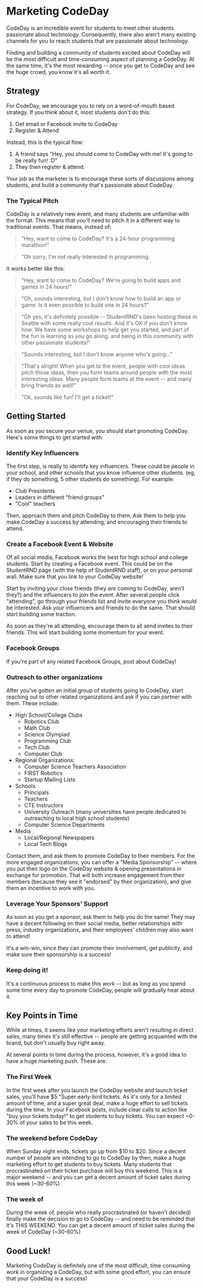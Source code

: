 Marketing CodeDay
=================

CodeDay is an incredible event for students to meet other students passionate about technology. Consequently, there also aren't many existing channels for you to reach students that are passionate about technology.

Finding and building a community of students excited about CodeDay will be the most difficult and time-consuming aspect of planning a CodeDay. At the same time, it's the most rewarding -- once you get to CodeDay and see the huge crowd, you know it's all worth it. 

Strategy
--------

For CodeDay, we encourage you to rely on a word-of-mouth based strategy. If you think about it, most students don't do this:

1. Get email or Facebook invite to CodeDay
2. Register & Attend

Instead, this is the typical flow:

1. A friend says "Hey, you should come to CodeDay with me! It's going to be really fun! :D"
2. They then register & attend. 

Your job as the marketer is to encourage these sorts of discussions among students, and build a community that's passionate about CodeDay. 

### The Typical Pitch

CodeDay is a relatively new event, and many students are unfamiliar with the format. This means that you'll need to pitch it in a different way to traditional events. That means, instead of:

>"Hey, want to come to CodeDay? It's a 24-hour programming marathon!"

>"Oh sorry, I'm not really interested in programming. 

It works better like this:

>"Hey, want to come to CodeDay? We're going to build apps and games in 24 hours!"

>"Oh, sounds interesting, but I don't know how to build an app or game. Is it even possible to build one in 24 hours?"

>"Oh yes, it's definitely possible -- StudentRND's been hosting these in Seattle with some really cool results. And it's OK if you don't know how. We have some workshops to help get you started, and part of the fun is learning as you go along, and being in this community with other passionate students!"

>"Sounds interesting, but I don't know anyone who's going..."

>"That's alright! When you get to the event, people with cool ideas pitch those ideas, then you form teams around people with the most interesting ideas. Many people form teams at the event -- and many bring friends as well!"

>"Ok, sounds like fun! I'll get a ticket!" 

Getting Started
---------------

As soon as you secure your venue, you should start promoting CodeDay. Here's some things to get started with:

### Identify Key Influencers

The first step, is really to identify key influencers. These could be people in your school, and other schools that you know influence other students. (eg, if they do something, 5 other students do something). For example: 

* Club Presidents
* Leaders in different "friend groups"
* "Cool" teachers

Then, approach them and pitch CodeDay to them. Ask them to help you make CodeDay a success by attending, and encouraging their friends to attend. 

### Create a Facebook Event & Website

Of all social media, Facebook works the best for high school and college students. Start by creating a Facebook event. This could be on the StudentRND page (with the help of StudentRND staff), or on your personal wall. Make sure that you link to your CodeDay website!

Start by inviting your close friends (they *are* coming to CodeDay, aren't they?) and the influencers to join the event. After several people click "attending", go through your friends list and invite everyone you think would be interested. Ask your influencers and friends to do the same. That should start building some traction. 

As soon as they're all attending, encourage them to all send invites to their friends. This will start building some momentum for your event. 

### Facebook Groups

If you're part of any related Facebook Groups, post about CodeDay! 

### Outreach to other organizations

After you've gotten an initial group of students going to CodeDay, start reaching out to other related organizations and ask if you can partner with them. These include: 

 * High School/College Clubs
   * Robotics Club
   * Math Club
   * Science Olympiad
   * Programming Club
   * Tech Club
   * Computer Club
 * Regional Organizations: 
   * Computer Science Teachers Association
   * FIRST Robotics
   * Startup Mailing Lists
 * Schools
   * Principals
   * Teachers
   * CTE Instructors
   * University Outreach (many universities have people dedicated to outreaching to local high school students)
   * Computer Science Departments
 * Media
   * Local/Regional Newspapers
   * Local Tech Blogs

Contact them, and ask them to promote CodeDay to their members. For the more engaged organizations, you can offer a "Media Sponsorship" -- where you put their logo on the CodeDay website & opening presentations in exchange for promotion. That will both increase engagement from their members (because they see it "endorsed" by their organization), and give them an incentive to work with you. 

### Leverage Your Sponsors' Support

As soon as you get a sponsor, ask them to help you do the same! They may have a decent following on their social media, better relationships with press, industry organizations, and their employees' children may also want to attend! 

It's a win-win, since they can promote their involvement, get publicity, and make sure their sponsorship is a success!

### Keep doing it!

It's a continuous process to make this work -- but as long as you spend some time every day to promote CodeDay, people will gradually hear about it. 

Key Points in Time
------------------

While at times, it seems like your marketing efforts aren't resulting in direct sales, many times it's still effective -- people are getting acquainted with the brand, but don't usually buy right away.

At several points in time during the process, however, it's a good idea to have a huge marketing push. These are:

### The First Week

In the first week after you launch the CodeDay website and launch ticket sales, you'll have $5 "Super early-bird tickets. As it's only for a limited amount of time, and a super great deal, make a huge effort to sell tickets during the time. In your Facebook posts, include clear calls to action like "buy your tickets today!" to get students to buy tickets. You can expect ~0-30% of your sales to be this week. 

### The weekend before CodeDay

When Sunday night ends, tickets go up from $10 to $20. Since a decent number of people are intending to go to CodeDay by then, make a huge marketing effort to get students to buy tickets. Many students that procrastinated on their ticket purchase will buy this weekend. This is a major weekend -- and you can get a decent amount of ticket sales during this week (~30-60%)

### The week of

During the week of, people who really procrastinated (or haven't decided) finally make the decision to go to CodeDay -- and need to be reminded that it's THIS WEEKEND. You can get a decent amount of ticket sales during the week of CodeDay (~30-60%)

Good Luck!
----------

Marketing CodeDay is definitely one of the most difficult, time consuming work in organizing a CodeDay, but with some good effort, you can ensure that your CodeDay is a success!
